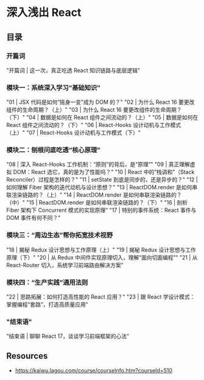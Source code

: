 # 深入浅出 React

## 目录

### 开篇词

"开篇词 | 这一次，真正吃透 React 知识链路与底层逻辑"

### 模块一：系统深入学习“基础知识”

"01 | JSX 代码是如何“摇身一变”成为 DOM 的？"
"02 | 为什么 React 16 要更改组件的生命周期？（上）"
"03 | 为什么 React 16 要更改组件的生命周期？（下）"
"04 | 数据是如何在 React 组件之间流动的？（上）"
"05 | 数据是如何在 React 组件之间流动的？（下）"
"06 | React-Hooks 设计动机与工作模式（上）"
"07 | React-Hooks 设计动机与工作模式（下）"

### 模块二：刨根问底吃透“核心原理”

"08 | 深入 React-Hooks 工作机制：“原则”的背后，是“原理”"
"09 | 真正理解虚拟 DOM：React 选它，真的是为了性能吗？"
"10 | React 中的“栈调和”（Stack Reconciler）过程是怎样的？"
"11 | setState 到底是同步的，还是异步的？"
"12 | 如何理解 Fiber 架构的迭代动机与设计思想？"
"13 | ReactDOM.render 是如何串联渲染链路的？（上）"
"14 | ReactDOM.render 是如何串联渲染链路的？（中）"
"15 | ReactDOM.render 是如何串联渲染链路的？（下）"
"16 | 剖析 Fiber 架构下 Concurrent 模式的实现原理"
"17 | 特别的事件系统：React 事件与 DOM 事件有何不同？"

### 模块三：“周边生态”帮你拓宽技术视野

"18 | 揭秘 Redux 设计思想与工作原理（上）"
"19 | 揭秘 Redux 设计思想与工作原理（下）"
"20 | 从 Redux 中间件实现原理切入，理解“面向切面编程”"
"21 | 从 React-Router 切入，系统学习前端路由解决方案"

### 模块四：“生产实践”通用法则

"22 | 思路拓展：如何打造高性能的 React 应用？"
"23 | 跟 React 学设计模式：掌握编程“套路”，打造高质量应用"

### "结束语"

"结束语 | 聊聊 React 17，谈谈学习前端框架的心法"

## Resources

- https://kaiwu.lagou.com/course/courseInfo.htm?courseId=510
